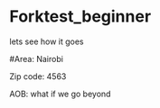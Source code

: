 # Forktest_beginner
lets see how it goes

#Area: Nairobi

Zip code: 4563

AOB: what if we go beyond
